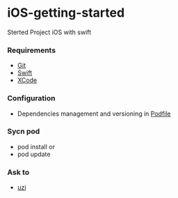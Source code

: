 # iOS-getting-started
Sterted Project iOS with swift

### Requirements

* [Git](https://git-scm.com/)
* [Swift](https://swift.org/documentation/)
* [XCode](https://developer.apple.com/xcode/)

### Configuration

* Dependencies management and versioning in [Podfile](https://github.com/fauzisho/iOS-getting-started/blob/master/Podfile)

### Sycn pod 
* pod install
or
* pod update

### Ask to

* [uzi](https://github.com/fauzisho)
